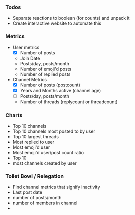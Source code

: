 
### Todos
- Separate reactions to boolean (for counts) and unpack it
- Create interactive website to automate this

### Metrics
- User metrics
	- [x] Number of posts
	- Join Date
	- Posts/day, posts/month
	- Number of emoji'd posts
	- Number of replied posts
- Channel Metrics
	- [x] Number of posts (postcount)
	- [x] Years and Months active (channel age)
	- [ ] Posts/day, posts/month
	- Number of threads (replycount or threadcount)
### Charts
- Top 10 channels
- Top 10 channels most posted to by user
- Top 10 largest threads
- Most replied to user
- Most emoji'd user
- Most emoji'd user/post count ratio
- Top 10 
- most channels created by user
### Toilet Bowl / Relegation
- Find channel metrics that signify inactivity
- Last post date
- number of posts/month
- number of members in channel
- 